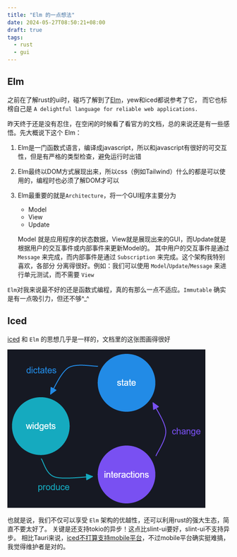 ```yaml
---
title: "Elm 的一点想法"
date: 2024-05-27T08:50:21+08:00
draft: true
tags:
  - rust
  - gui
---
```


## Elm

之前在了解rust的ui时，碰巧了解到了[Elm](https://elm-lang.org/)，yew和iced都说参考了它，
而它也标榜自己是 `A delightful language for reliable web applications.`

昨天终于还是没有忍住，在空闲的时候看了看官方的文档，总的来说还是有一些感悟。先大概说下这个 Elm：
1. Elm是一门函数式语言，编译成javascript，所以和javascript有很好的可交互性，但是有严格的类型检查，避免运行时出错
2. Elm最终以DOM方式展现出来，所以css（例如Tailwind）什么的都是可以使用的，编程时也必须了解DOM才可以
3. Elm最重要的就是`Architecture`，将一个GUI程序主要分为
   - Model
   - View
   - Update

   Model 就是应用程序的状态数据，View就是展现出来的GUI，而Update就是根据用户的交互事件或内部事件来更新Model的。
   其中用户的交互事件是通过 `Message` 来完成，而内部事件是通过 `Subscription` 来完成。这个架构我特别喜欢，各部分
   分离得很好。例如：我们可以使用 `Model`/`Update`/`Message` 来进行单元测试，而不需要 `View`

`Elm`对我来说最不好的还是函数式编程，真的有那么一点不适应。`Immutable` 确实是有一点吸引力，但还不够^_^

## Iced

[iced](https://iced.rs) 和 `Elm` 的思想几乎是一样的，文档里的这张图画得很好

![gui-trinity.png](gui-trinity.png)

也就是说，我们不仅可以享受 `Elm` 架构的优越性，还可以利用rust的强大生态，简直不要太好了。
关键是还支持tokio的异步！这点比slint-ui要好，slint-ui不支持异步。
相比Tauri来说，[iced不打算支持mobile平台](https://github.com/iced-rs/iced/issues/302)，不过mobile平台确实挺难搞，
我觉得维护者是对的。
